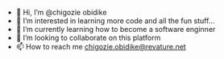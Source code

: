 - 👋 Hi, I’m @chigozie obidike
- 👀 I’m interested in learning more code and all the fun stuff...
- 🌱 I’m currently learning how to become a software enginner
- 💞️ I’m looking to collaborate on this platform
- 📫 How to reach me chigozie.obidike@revature.net

<!---
fredosma/fredosma is a ✨ special ✨ repository because its `README.md` (this file) appears on your GitHub profile.
You can click the Preview link to take a look at your changes.
--->
